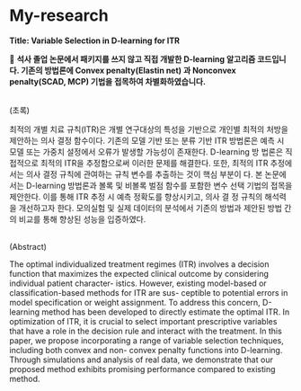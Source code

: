 # My-research
**Title: Variable Selection in D-learning for ITR**

📜 **석사 졸업 논문에서 패키지를 쓰지 않고 직접 개발한 D-learning 알고리즘 코드입니다. 기존의 방법론에 Convex penalty(Elastin net) 과 Nonconvex penalty(SCAD, MCP) 기법을 접목하여 차별화하였습니다.**



<br/> 
(초록)

최적의 개별 치료 규칙(ITR)은 개별 연구대상의 특성을 기반으로 개인별 최적의 처방을 제안하는 의사 결정 함수이다. 기존의 모델 기반 또는 분류 기반 ITR 방법론은 예측 시 모델 또는 가중치 설정에서 오류가 발생할 가능성이 존재한다. D-learning 방 법론은 직접적으로 최적의 ITR을 추정함으로써 이러한 문제를 해결한다. 또한, 최적의 ITR 추정에서는 의사 결정 규칙에 관여하는 규칙 변수를 추출하는 것이 핵심 부분이 다. 본 논문에서는 D-learning 방법론과 볼록 및 비볼록 벌점 함수를 포함한 변수 선택 기법의 접목을 제안한다. 이를 통해 ITR 추정 시 예측 정확도를 향상시키고, 의사 결 정 규칙의 해석력을 개선하고자 한다. 모의실험 및 실제 데이터의 분석에서 기존의 방법과 제안된 방법 간의 비교를 통해 향상된 성능을 입증하였다.


<br/>
(Abstract)

The optimal individualized treatment regimes (ITR) involves a decision function that maximizes the expected clinical outcome by considering individual patient character- istics. However, existing model-based or classification-based methods for ITR are sus- ceptible to potential errors in model specification or weight assignment. To address this concern, D-learning method has been developed to directly estimate the optimal ITR. In optimization of ITR, it is crucial to select important prescriptive variables that have a role in the decision rule and interact with the treatment. In this paper, we propose incorporating a range of variable selection techniques, including both convex and non- convex penalty functions into D-learning. Through simulations and analysis of real data, we demonstrate that our proposed method exhibits promising performance compared to existing method.







